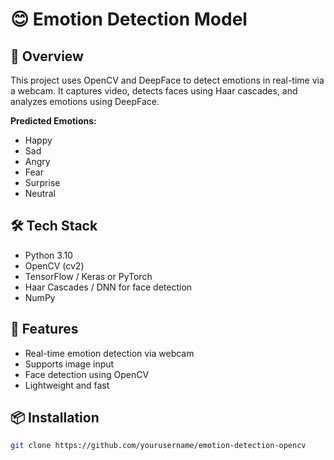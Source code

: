 # 😊 Emotion Detection Model

## 📌 Overview
This project uses OpenCV and DeepFace to detect emotions in real-time via a webcam. It captures video, detects faces using Haar cascades, and analyzes emotions using DeepFace.

**Predicted Emotions:**
- Happy  
- Sad  
- Angry  
- Fear  
- Surprise  
- Neutral  

## 🛠️ Tech Stack
- Python 3.10
- OpenCV (cv2)
- TensorFlow / Keras or PyTorch
- Haar Cascades / DNN for face detection
- NumPy

## 🚀 Features
- Real-time emotion detection via webcam
- Supports image input
- Face detection using OpenCV
- Lightweight and fast

## 📦 Installation
```bash
git clone https://github.com/yourusername/emotion-detection-opencv
